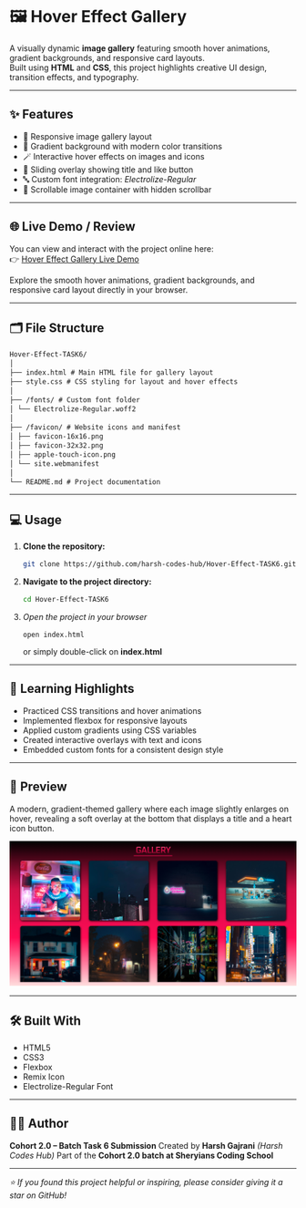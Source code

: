# 🖼️ Hover Effect Gallery

A visually dynamic **image gallery** featuring smooth hover animations, gradient backgrounds, and responsive card layouts.  
Built using **HTML** and **CSS**, this project highlights creative UI design, transition effects, and typography.

---

## ✨ Features

- 📸 Responsive image gallery layout  
- 🎨 Gradient background with modern color transitions  
- 🪄 Interactive hover effects on images and icons  
- 💫 Sliding overlay showing title and like button  
- 🔤 Custom font integration: *Electrolize-Regular*  
- 🧩 Scrollable image container with hidden scrollbar  

---

## 🌐 Live Demo / Review

You can view and interact with the project online here:  
👉 [Hover Effect Gallery Live Demo](https://harsh-codes-hub.github.io/Hover-Effect-TASK6/)

Explore the smooth hover animations, gradient backgrounds, and responsive card layout directly in your browser.

---

## 🗂️ File Structure
```
Hover-Effect-TASK6/
│
├── index.html # Main HTML file for gallery layout
├── style.css # CSS styling for layout and hover effects
│
├── /fonts/ # Custom font folder
│ └── Electrolize-Regular.woff2
│
├── /favicon/ # Website icons and manifest
│ ├── favicon-16x16.png
│ ├── favicon-32x32.png
│ ├── apple-touch-icon.png
│ └── site.webmanifest
│
└── README.md # Project documentation
```

---

## 💻 Usage

1. **Clone the repository:**
   ```bash
   git clone https://github.com/harsh-codes-hub/Hover-Effect-TASK6.git
   ```
2. **Navigate to the project directory:**
   ```bash
   cd Hover-Effect-TASK6
   ``` 
3. *Open the project in your browser*
   ```
   open index.html
   ```
   or simply double-click on **index.html**

---

## 🧠 Learning Highlights

- Practiced CSS transitions and hover animations
- Implemented flexbox for responsive layouts
- Applied custom gradients using CSS variables
- Created interactive overlays with text and icons
- Embedded custom fonts for a consistent design style

---

## 📸 Preview

A modern, gradient-themed gallery where each image slightly enlarges on hover, revealing a soft overlay at the bottom that displays a title and a heart icon button.

![Hover Effect Gallery Preview](./preview.webp)

---

## 🛠️ Built With

- HTML5
- CSS3
- Flexbox
- Remix Icon
- Electrolize-Regular Font

---

## 👨‍💻 Author

**Cohort 2.0 – Batch Task 6 Submission**
Created by **Harsh Gajrani** *(Harsh Codes Hub)*
Part of the **Cohort 2.0 batch at Sheryians Coding School**

---

*⭐ If you found this project helpful or inspiring, please consider giving it a star on GitHub!*